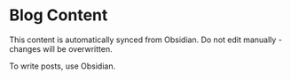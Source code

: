 # Blog Content

This content is automatically synced from Obsidian.
Do not edit manually - changes will be overwritten.

To write posts, use Obsidian.
